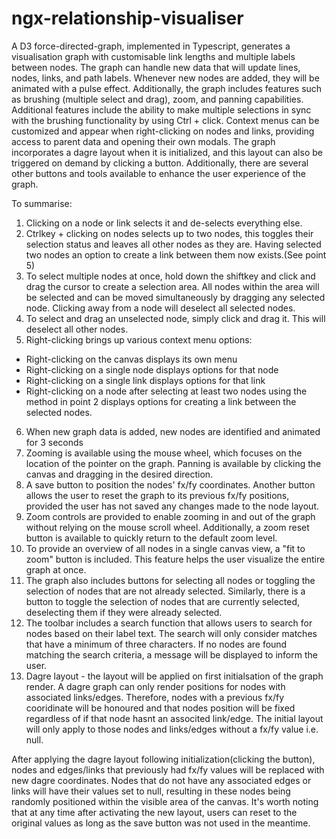 # ngx-relationship-visualiser

A D3 force-directed-graph, implemented in Typescript, generates a visualisation graph with customisable link lengths and multiple labels between nodes. The graph can handle new data that will update lines, nodes, links, and path labels. Whenever new nodes are added, they will be animated with a pulse effect. Additionally, the graph includes features such as brushing (multiple select and drag), zoom, and panning capabilities. Additional features include the ability to make multiple selections in sync with the brushing functionality by using Ctrl + click. Context menus can be customized and appear when right-clicking on nodes and links, providing access to parent data and opening their own modals. The graph incorporates a dagre layout when it is initialized, and this layout can also be triggered on demand by clicking a button. Additionally, there are several other buttons and tools available to enhance the user experience of the graph. 

To summarise:

1. Clicking on a node or link selects it and de-selects everything else.
2. Ctrlkey + clicking on nodes selects up to two nodes, this toggles their selection status and leaves all other nodes as they are. Having selected two nodes an option to create a link between them now exists.(See point 5)
3. To select multiple nodes at once, hold down the shiftkey and click and drag the cursor to create a selection area. All nodes within the area will be selected and can be moved simultaneously by dragging any selected node. Clicking away from a node will deselect all selected nodes.
4. To select and drag an unselected node, simply click and drag it. This will deselect all other nodes.
5. Right-clicking brings up various context menu options:

- Right-clicking on the canvas displays its own menu
- Right-clicking on a single node displays options for that node
- Right-clicking on a single link displays options for that link
- Right-clicking on a node after selecting at least two nodes using the method in point 2 displays options for creating a link between the selected nodes.

6. When new graph data is added, new nodes are identified and animated for 3 seconds
7. Zooming is available using the mouse wheel, which focuses on the location of the pointer on the graph. Panning is available by clicking the canvas and dragging in the desired direction.
8. A save button to position the nodes' fx/fy coordinates. Another button allows the user to reset the graph to its previous fx/fy positions, provided the user has not saved any changes made to the node layout.
9. Zoom controls are provided to enable zooming in and out of the graph without relying on the mouse scroll wheel. Additionally, a zoom reset button is available to quickly return to the default zoom level.
10. To provide an overview of all nodes in a single canvas view, a "fit to zoom" button is included. This feature helps the user visualize the entire graph at once.
11. The graph also includes buttons for selecting all nodes or toggling the selection of nodes that are not already selected. Similarly, there is a button to toggle the selection of nodes that are currently selected, deselecting them if they were already selected.
12. The toolbar includes a search function that allows users to search for nodes based on their label text. The search will only consider matches that have a minimum of three characters. If no nodes are found matching the search criteria, a message will be displayed to inform the user.
13. Dagre layout - the layout will be applied on first initialsation of the graph render. A dagre graph can only render positions for nodes with associated links/edges. Therefore, nodes with a previous fx/fy cooridinate will be honoured and that nodes position will be fixed regardless of if that node hasnt an associted link/edge. The initial layout will only apply to those nodes and links/edges without a fx/fy value i.e. null.

After applying the dagre layout following initialization(clicking the button), nodes and edges/links that previously had fx/fy values will be replaced with new dagre coordinates. Nodes that do not have any associated edges or links will have their values set to null, resulting in these nodes being randomly positioned within the visible area of the canvas. It's worth noting that at any time after activating the new layout, users can reset to the original values as long as the save button was not used in the meantime. 